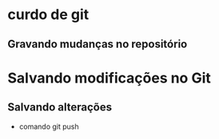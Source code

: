 # curdo de git

## Gravando mudanças no repositório

# Salvando modificações no Git


## Salvando alterações
* comando git push
